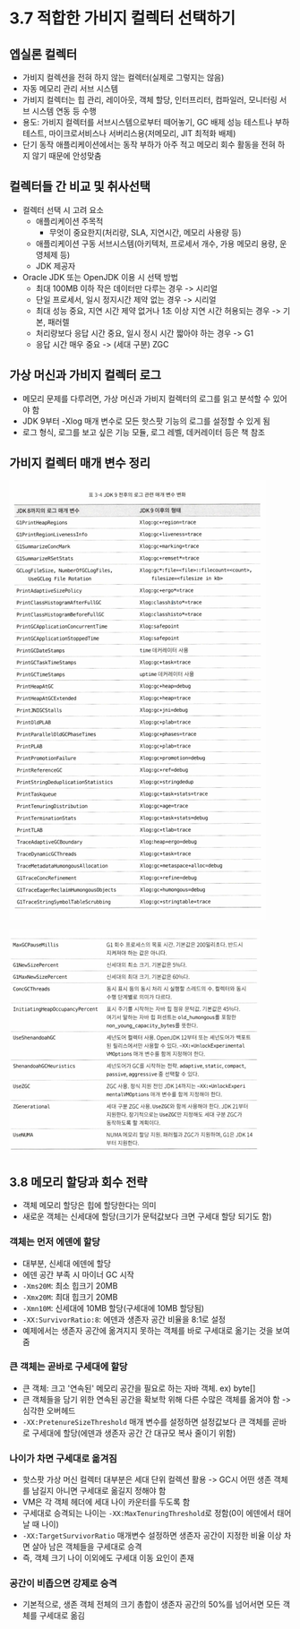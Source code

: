 # 3.7 적합한 가비지 컬렉터 선택하기

## 엡실론 컬렉터

- 가비지 컬렉션을 전혀 하지 않는 컬렉터(실제로 그렇지는 않음)
- 자동 메모리 관리 서브 시스템
- 가비지 컬렉터는 힙 관리, 레이아웃, 객체 할당, 인터프리터, 컴파일러, 모니터링 서브 시스템 연동 등 수행
- 용도: 가비지 컬렉터를 서브시스템으로부터 떼어놓기, GC 배제 성능 테스트나 부하 테스트, 마이크로서비스나 서버리스용(저메모리, JIT 최적화 배제)
- 단기 동작 애플리케이션에서는 동작 부하가 아주 적고 메모리 회수 활동을 전혀 하지 않기 때문에 안성맞춤

## 컬렉터들 간 비교 및 취사선택

- 컬렉터 선택 시 고려 요소
    - 애플리케이션 주목적
        - 무엇이 중요한지(처리량, SLA, 지연시간, 메모리 사용량 등)
    - 애플리케이션 구동 서브시스템(아키텍처, 프로세서 개수, 가용 메모리 용량, 운영체제 등)
    - JDK 제공자
- Oracle JDK 또는 OpenJDK 이용 시 선택 방법
    - 최대 100MB 이하 작은 데이터만 다루는 경우 -> 시리얼
    - 단일 프로세서, 일시 정지시간 제약 없는 경우 -> 시리얼
    - 최대 성능 중요, 지연 시간 제약 없거나 1초 이상 지연 시간 허용되는 경우 -> 기본, 패러렐
    - 처리량보다 응답 시간 중요, 일시 정시 시간 짧아야 하는 경우 -> G1
    - 응답 시간 매우 중요 -> (세대 구분) ZGC

## 가상 머신과 가비지 컬렉터 로그

- 메모리 문제를 다루려면, 가상 머신과 가비지 컬렉터의 로그를 읽고 분석할 수 있어야 함
- JDK 9부터 -Xlog 매개 변수로 모든 핫스팟 기능의 로그를 설정할 수 있게 됨
- 로그 형식, 로그를 보고 싶은 기능 모듈, 로그 레벨, 데커레이터 등은 책 참조

## 가비지 컬렉터 매개 변수 정리

![img_4.png](img_4.png)

![img_5.png](img_5.png)

## 3.8 메모리 할당과 회수 전략

- 객체 메모리 할당은 힙에 할당한다는 의미
- 새로운 객체는 신세대에 할당(크기가 문턱값보다 크면 구세대 할당 되기도 함)

### 객체는 먼저 에덴에 할당

- 대부분, 신세대 에덴에 할당
- 에덴 공간 부족 시 마이너 GC 시작
- `-Xms20M`: 최소 힙크기 20MB
- `-Xmx20M`: 최대 힙크기 20MB
- `-Xmn10M`: 신세대에 10MB 할당(구세대에 10MB 할당됨)
- `-XX:SurvivorRatio:8`: 에덴과 생존자 공간 비율을 8:1로 설정
- 예제에서는 생존자 공간에 옮겨지지 못하는 객체를 바로 구세대로 옮기는 것을 보여줌

### 큰 객체는 곧바로 구세대에 할당

- 큰 객체: 크고 '연속된' 메모리 공간을 필요로 하는 자바 객체. ex) byte[]
- 큰 객체들을 담기 위한 연속된 공간을 확보학 위해 다른 수많은 객체를 옮겨야 함 -> 심각한 오버헤드
- `-XX:PretenureSizeThreshold` 매개 변수를 설정하면 설정값보다 큰 객체를 곧바로 구세대에 할당(에덴과 생존자 공간 간 대규모 복사 줄이기 위함)

### 나이가 차면 구세대로 옮겨짐

- 핫스팟 가상 머신 컬렉터 대부분은 세대 단위 컬렉션 활용 -> GC시 어떤 생존 객체를 남길지 아니면 구세대로 옮길지 정해야 함
- VM은 각 객체 헤더에 세대 나이 카운터를 두도록 함
- 구세대로 승격되는 나이는 `-XX:MaxTenuringThreshold`로 정함(0이 에덴에서 태어날 때 나이)
- `-XX:TargetSurvivorRatio` 매개변수 설정하면 생존자 공간이 지정한 비율 이상 차면 살아 남은 객체들을 구세대로 승격
- 즉, 객체 크기 나이 이외에도 구세대 이동 요인이 존재

### 공간이 비좁으면 강제로 승격

- 기본적으로, 생존 객체 전체의 크기 총합이 생존자 공간의 50%를 넘어서면 모든 객체를 구세대로 옮김

